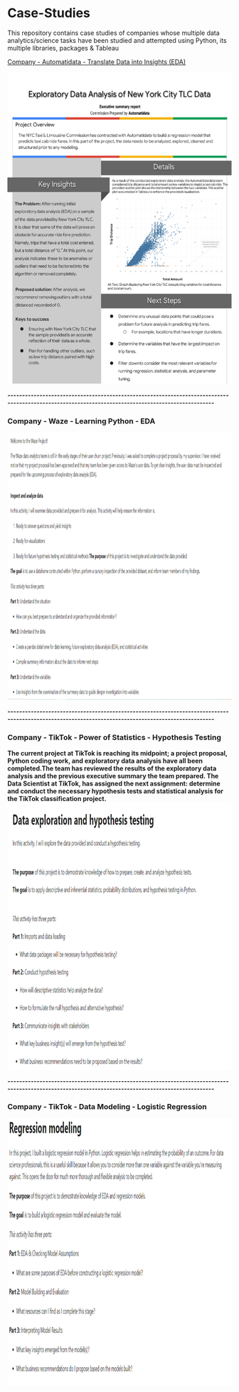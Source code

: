 # Case-Studies
This repository contains case studies of companies whose multiple data analytics/science tasks have been studied and attempted using Python, its multiple libraries, packages & Tableau

[Company - Automatidata - Translate Data into Insights (EDA)]("https://github.com/ShreevaniRao/Case-Studies/blob/main/EDA/AutomatidataProject.ipynb")

<img src="https://github.com/ShreevaniRao/Case-Studies/blob/main/EDA/Automatidata-Executive-Summary.png" width="700" height="700">

**---------------------------------------------------------------------------------------------------------------------------------------------------**
### Company - Waze - Learning Python - EDA</span>
<img src="https://github.com/ShreevaniRao/Case-Studies/blob/main/EDA/Learning Python -Waze (EDA).png" width="900" height="600">

**---------------------------------------------------------------------------------------------------------------------------------------------------**
### Company - TikTok - Power of Statistics - Hypothesis Testing</span>

**The current project at TikTok is reaching its midpoint; a project proposal, Python coding work, and exploratory data analysis have all been completed.The team has reviewed the results of the exploratory data analysis and the previous executive summary the team prepared. The Data Scientist at TikTok, has assigned the next assignment: determine and conduct the necessary hypothesis tests and statistical analysis for the TikTok classification project.**
<img src="https://github.com/ShreevaniRao/Case-Studies/blob/main/Statistics/Statistics -Hypothesis Testing- TikTok.png" width="800" height="600">

**---------------------------------------------------------------------------------------------------------------------------------------------------**
### Company - TikTok - Data Modeling - Logistic Regression</span>
<img src="https://github.com/ShreevaniRao/Case-Studies/blob/main/Machine Learning/TikTok-LogisticRegression.png" width="900" height="600">
